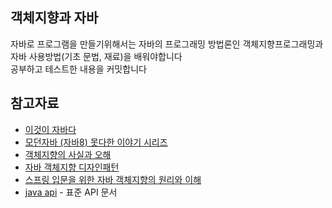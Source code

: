 ## 객체지향과 자바
자바로 프로그램을 만들기위해서는 자바의 프로그래밍 방법론인 객체지향프로그래밍과 자바 사용방법(기초 문법, 재료)을 배워야합니다<br/>
공부하고 테스트한 내용을 커밋합니다
  
## 참고자료
* [이것이 자바다](http://www.hanbit.co.kr/store/books/look.php?p_code=B1460673937)
* [모던자바 (자바8) 못다한 이야기 시리즈](https://www.youtube.com/playlist?list=PLRIMoAKN8c6O8_VHOyBOhzBCeN7ShyJ27)
* [객체지향의 사실과 오해](http://www.yes24.co.kr/24/goods/18249021)
* [자바 객체지향 디자인패턴](http://www.hanbit.co.kr/store/books/look.php?p_code=B3400922670)
* [스프링 입문을 위한 자바 객체지향의 원리와 이해](http://wikibook.co.kr/java-oop-for-spring/)
* [java api](http://docs.oracle.com/javase/8/docs/api/) - 표준 API 문서
